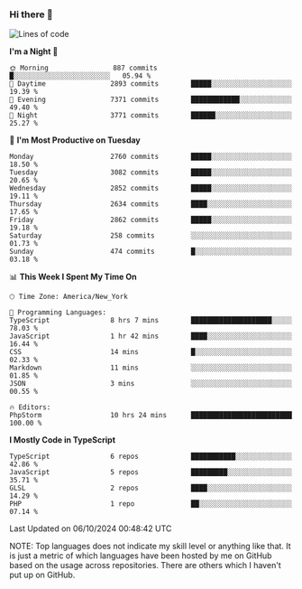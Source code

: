 ### Hi there 👋

<!--
**LynxJinxxy/LynxJinxxy** is a ✨ _special_ ✨ repository because its `README.md` (this file) appears on your GitHub profile.

Here are some ideas to get you started:

- 🔭 I’m currently working on ...
- 🌱 I’m currently learning ...
- 👯 I’m looking to collaborate on ...
- 🤔 I’m looking for help with ...
- 💬 Ask me about ...
- 📫 How to reach me: ...
- 😄 Pronouns: ...
- ⚡ Fun fact: ...
-->

<!--START_SECTION:waka-->
![Lines of code](https://img.shields.io/badge/From%20Hello%20World%20I%27ve%20Written-32.0%20million%20lines%20of%20code-blue)

**I'm a Night 🦉** 

```text
🌞 Morning                887 commits         █░░░░░░░░░░░░░░░░░░░░░░░░   05.94 % 
🌆 Daytime                2893 commits        █████░░░░░░░░░░░░░░░░░░░░   19.39 % 
🌃 Evening                7371 commits        ████████████░░░░░░░░░░░░░   49.40 % 
🌙 Night                  3771 commits        ██████░░░░░░░░░░░░░░░░░░░   25.27 % 
```
📅 **I'm Most Productive on Tuesday** 

```text
Monday                   2760 commits        █████░░░░░░░░░░░░░░░░░░░░   18.50 % 
Tuesday                  3082 commits        █████░░░░░░░░░░░░░░░░░░░░   20.65 % 
Wednesday                2852 commits        █████░░░░░░░░░░░░░░░░░░░░   19.11 % 
Thursday                 2634 commits        ████░░░░░░░░░░░░░░░░░░░░░   17.65 % 
Friday                   2862 commits        █████░░░░░░░░░░░░░░░░░░░░   19.18 % 
Saturday                 258 commits         ░░░░░░░░░░░░░░░░░░░░░░░░░   01.73 % 
Sunday                   474 commits         █░░░░░░░░░░░░░░░░░░░░░░░░   03.18 % 
```


📊 **This Week I Spent My Time On** 

```text
🕑︎ Time Zone: America/New_York

💬 Programming Languages: 
TypeScript               8 hrs 7 mins        ████████████████████░░░░░   78.03 % 
JavaScript               1 hr 42 mins        ████░░░░░░░░░░░░░░░░░░░░░   16.44 % 
CSS                      14 mins             █░░░░░░░░░░░░░░░░░░░░░░░░   02.33 % 
Markdown                 11 mins             ░░░░░░░░░░░░░░░░░░░░░░░░░   01.85 % 
JSON                     3 mins              ░░░░░░░░░░░░░░░░░░░░░░░░░   00.55 % 

🔥 Editors: 
PhpStorm                 10 hrs 24 mins      █████████████████████████   100.00 % 
```

**I Mostly Code in TypeScript** 

```text
TypeScript               6 repos             ███████████░░░░░░░░░░░░░░   42.86 % 
JavaScript               5 repos             █████████░░░░░░░░░░░░░░░░   35.71 % 
GLSL                     2 repos             ████░░░░░░░░░░░░░░░░░░░░░   14.29 % 
PHP                      1 repo              ██░░░░░░░░░░░░░░░░░░░░░░░   07.14 % 
```




 Last Updated on 06/10/2024 00:48:42 UTC
<!--END_SECTION:waka-->
NOTE: Top languages does not indicate my skill level or anything like that. It is just a metric of which languages have been hosted by me on GitHub based on the usage across repositories. There are others which I haven't put up on GitHub.
